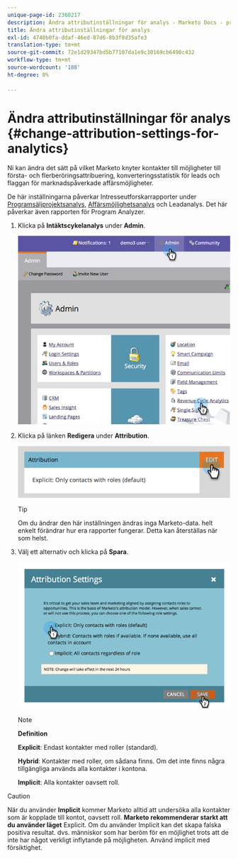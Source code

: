 ```yaml
---
unique-page-id: 2360217
description: Ändra attributinställningar för analys - Marketo Docs - produktdokumentation
title: Ändra attributinställningar för analys
exl-id: 4740b0fa-ddaf-46ed-87d6-8b3f8d35afe3
translation-type: tm+mt
source-git-commit: 72e1d29347bd5b77107da1e9c30169cb6490c432
workflow-type: tm+mt
source-wordcount: '188'
ht-degree: 0%

---
```


# Ändra attributinställningar för analys {#change-attribution-settings-for-analytics}

Ni kan ändra det sätt på vilket Marketo knyter kontakter till möjligheter till första- och flerberöringsattribuering, konverteringsstatistik för leads och flaggan för marknadspåverkade affärsmöjligheter.

De här inställningarna påverkar Intresseutforskarrapporter under [Programsäljprojektsanalys](/help/marketo/product-docs/reporting/revenue-cycle-analytics/program-analytics/understanding-the-program-opportunity-analysis-area.md), [Affärsmöjlighetsanalys](/help/marketo/product-docs/reporting/revenue-cycle-analytics/revenue-explorer/understanding-opportunity-analysis-in-revenue-explorer.md) och Leadanalys. Det här påverkar även rapporten för Program Analyzer.

1. Klicka på **Intäktscykelanalys** under **Admin**.

   ![](assets/image2014-9-24-11-3a55-3a19.png)

1. Klicka på länken **Redigera** under **Attribution**.

   ![](assets/image2014-9-24-11-3a56-3a33.png)

   >[!TIP]
   >
   >Om du ändrar den här inställningen ändras inga Marketo-data. helt enkelt förändrar hur era rapporter fungerar. Detta kan återställas när som helst.

1. Välj ett alternativ och klicka på **Spara**.

   ![](assets/image2014-9-24-11-3a57-3a39.png)

   >[!NOTE]
   >
   >**Definition**
   >
   >**Explicit**: Endast kontakter med roller (standard).
   >
   >**Hybrid**: Kontakter med roller, om sådana finns. Om det inte finns några tillgängliga används alla kontakter i kontona.
   >
   >**Implicit**: Alla kontakter oavsett roll.

>[!CAUTION]
>
>När du använder **Implicit** kommer Marketo alltid att undersöka alla kontakter som är kopplade till kontot, oavsett roll. **Marketo rekommenderar starkt att du använder läget** Explicit. Om du använder Implicit kan det skapa falska positiva resultat. dvs. människor som har beröm för en möjlighet trots att de inte har något verkligt inflytande på möjligheten. Använd implicit med försiktighet.
